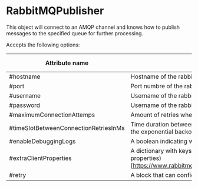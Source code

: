 # RabbitMQPublisher 

This object will connect to an AMQP channel and knows how to publish messages to the specified queue for further processing.

Accepts the following options: 

| Attribute name | Description | Optional/Mandatory | Default value |
| ---------------|-------------|--------------------|---------------|
| #hostname | Hostname of the rabbitmq broker | Optional | localhost |
| #port | Port numbre of the rabbitmq broker | Optional | 5672 |
| #username | Username of the rabbitmq broker | Optional | guest |
| #password | Username of the rabbitmq broker | Optional | guest |
| #maximumConnectionAttemps | Amount of retries when connecting to the broker fails | Optional | 3 |
| #timeSlotBetweenConnectionRetriesInMs | Time duration between retry attempts determined by using the exponential backoff algorithm | Optional | 3000 |
| #enableDebuggingLogs | A boolean indicating whether to log debugging events | Optional | false |
| #extraClientProperties | A dictionary with keys and values to set the (client properties)[https://www.rabbitmq.com/docs/connections#capabilities] | Optional | Empty |
| #retry | A block that can configure the internal `Retry` instance | Optional | `[]` |